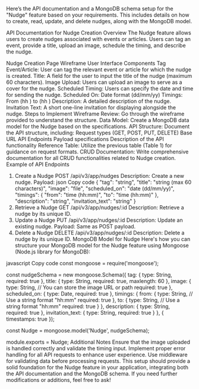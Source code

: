
Here’s the API documentation and a MongoDB schema setup for the "Nudge" feature based on your requirements. This includes details on how to create, read, update, and delete nudges, along with the MongoDB model.

API Documentation for Nudge Creation
Overview
The Nudge feature allows users to create nudges associated with events or articles. Users can tag an event, provide a title, upload an image, schedule the timing, and describe the nudge.

Nudge Creation Page Wireframe
User Interface Components
Tag Event/Article: User can tag the relevant event or article for which the nudge is created.
Title: A field for the user to input the title of the nudge (maximum 60 characters).
Image Upload: Users can upload an image to serve as a cover for the nudge.
Scheduled Timing: Users can specify the date and time for sending the nudge.
Scheduled On: Date format (dd/mm/yy)
Timings: From (hh
) to (hh
)
Description: A detailed description of the nudge.
Invitation Text: A short one-line invitation for displaying alongside the nudge.
Steps to Implement
Wireframe Review: Go through the wireframe provided to understand the structure.
Data Model: Create a MongoDB data model for the Nudge based on the specifications.
API Structure: Document the API structure, including:
Request types (GET, POST, PUT, DELETE)
Base URL
API Endpoints
Payload specifications
Description of the API functionality
Reference Table: Utilize the previous table (Table 1) for guidance on request formats.
CRUD Documentation: Write comprehensive documentation for all CRUD functionalities related to Nudge creation.
Example of API Endpoints
1. Create a Nudge
POST /api/v3/app/nudges
Description: Create a new nudge.
Payload:
json
Copy code
{
  "tag": "string",
  "title": "string (max 60 characters)",
  "image": "file",
  "scheduled_on": "date (dd/mm/yy)",
  "timings": {
    "from": "time (hh:mm)",
    "to": "time (hh:mm)"
  },
  "description": "string",
  "invitation_text": "string"
}
2. Retrieve a Nudge
GET /api/v3/app/nudges/:id
Description: Retrieve a nudge by its unique ID.
3. Update a Nudge
PUT /api/v3/app/nudges/:id
Description: Update an existing nudge.
Payload: Same as POST payload.
4. Delete a Nudge
DELETE /api/v3/app/nudges/:id
Description: Delete a nudge by its unique ID.
MongoDB Model for Nudge
Here's how you can structure your MongoDB model for the Nudge feature using Mongoose (Node.js library for MongoDB):

javascript
Copy code
const mongoose = require('mongoose');

const nudgeSchema = new mongoose.Schema({
  tag: {
    type: String,
    required: true
  },
  title: {
    type: String,
    required: true,
    maxlength: 60
  },
  image: {
    type: String, // You can store the image URL or path
    required: true
  },
  scheduled_on: {
    type: Date,
    required: true
  },
  timings: {
    from: {
      type: String, // Use a string format "hh:mm"
      required: true
    },
    to: {
      type: String, // Use a string format "hh:mm"
      required: true
    }
  },
  description: {
    type: String,
    required: true
  },
  invitation_text: {
    type: String,
    required: true
  }
}, { timestamps: true });

const Nudge = mongoose.model('Nudge', nudgeSchema);

module.exports = Nudge;
Additional Notes
Ensure that the image uploaded is handled correctly and validate the timing input.
Implement proper error handling for all API requests to enhance user experience.
Use middleware for validating data before processing requests.
This setup should provide a solid foundation for the Nudge feature in your application, integrating both the API documentation and the MongoDB schema. If you need further modifications or additions, feel free to ask!

